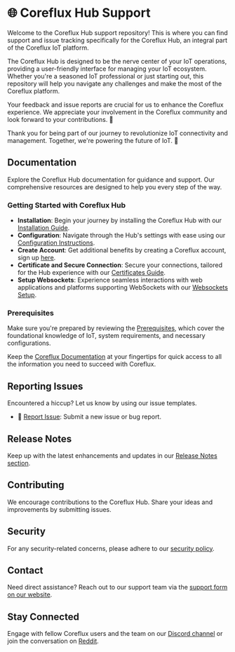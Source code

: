 # 🌐 Coreflux Hub Support

Welcome to the Coreflux Hub support repository! This is where you can find support and issue tracking specifically for the Coreflux Hub, an integral part of the Coreflux IoT platform.

The Coreflux Hub is designed to be the nerve center of your IoT operations, providing a user-friendly interface for managing your IoT ecosystem. Whether you're a seasoned IoT professional or just starting out, this repository will help you navigate any challenges and make the most of the Coreflux platform.

Your feedback and issue reports are crucial for us to enhance the Coreflux experience. We appreciate your involvement in the Coreflux community and look forward to your contributions. 🤝

Thank you for being part of our journey to revolutionize IoT connectivity and management. Together, we're powering the future of IoT. 🚀

## Documentation

Explore the Coreflux Hub documentation for guidance and support. Our comprehensive resources are designed to help you every step of the way.

### Getting Started with Coreflux Hub
- **Installation**: Begin your journey by installing the Coreflux Hub with our [Installation Guide](https://docs.coreflux.org/getting-started/installation-hub/).
- **Configuration**: Navigate through the Hub's settings with ease using our [Configuration Instructions](https://docs.coreflux.org/getting-started/config-hub/).
- **Create Account**: Get additional benefits by creating a Coreflux account, sign up [here](https://docs.coreflux.org/getting-started/asset-installation/#logging-into-your-account).
- **Certificate and Secure Connection**: Secure your connections, tailored for the Hub experience with our [Certificates Guide](https://docs.coreflux.org/getting-started/hub/certificates).
- **Setup Websockets**: Experience seamless interactions with web applications and platforms supporting WebSockets with our [Websockets Setup](https://docs.coreflux.org/getting-started/hub/websockets).


### Prerequisites
Make sure you're prepared by reviewing the [Prerequisites](https://docs.coreflux.org/getting-started/), which cover the foundational knowledge of IoT, system requirements, and necessary configurations.

Keep the [Coreflux Documentation](https://docs.coreflux.org) at your fingertips for quick access to all the information you need to succeed with Coreflux.

## Reporting Issues
Encountered a hiccup? Let us know by using our issue templates.
- 👾 [Report Issue](https://github.com/CorefluxCommunity/coreflux-hub/issues/new/choose): Submit a new issue or bug report.

## Release Notes
Keep up with the latest enhancements and updates in our [Release Notes section](https://docs.coreflux.org/release-notes/hub).

## Contributing
We encourage contributions to the Coreflux Hub. Share your ideas and improvements by submitting issues.

## Security
For any security-related concerns, please adhere to our [security policy](SECURITY.md).

## Contact
Need direct assistance? Reach out to our support team via the [support form on our website](#).

## Stay Connected
Engage with fellow Coreflux users and the team on our [Discord channel](https://discord.gg/A3pPrptNMm) or join the conversation on [Reddit](https://www.reddit.com/r/coreflux/).

